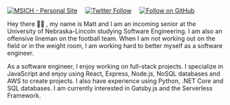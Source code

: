 [![MSICH - Personal Site](https://img.shields.io/badge/MSICH-Personal%20Site-0892d0)](https://msich.netlify.app/)&emsp;
[![Twitter Follow](https://img.shields.io/twitter/follow/mattsichterman?style=social)](https://twitter.com/mattsichterman)&emsp;
[![Follow on GitHub](https://img.shields.io/github/followers/msichterman?label=Follow%20on%20Github&style=social)](https://github.com/msichterman)&emsp;

Hey there 👋🏻 , my name is Matt and I am an incoming senior at the University of Nebraska-Lincoln studying Software Engineering. I am also an offensive lineman on the football team. When I am not working out on the field or in the weight room, I am working hard to better myself as a software engineer.

As a software engineer, I enjoy working on full-stack projects. I specialize in JavaScript and enjoy using React, Express, Node.js, NoSQL databases and AWS to create projects. I also have experience using Python, .NET Core and SQL databases. I am currently interested in Gatsby.js and the Serverless Framework.
